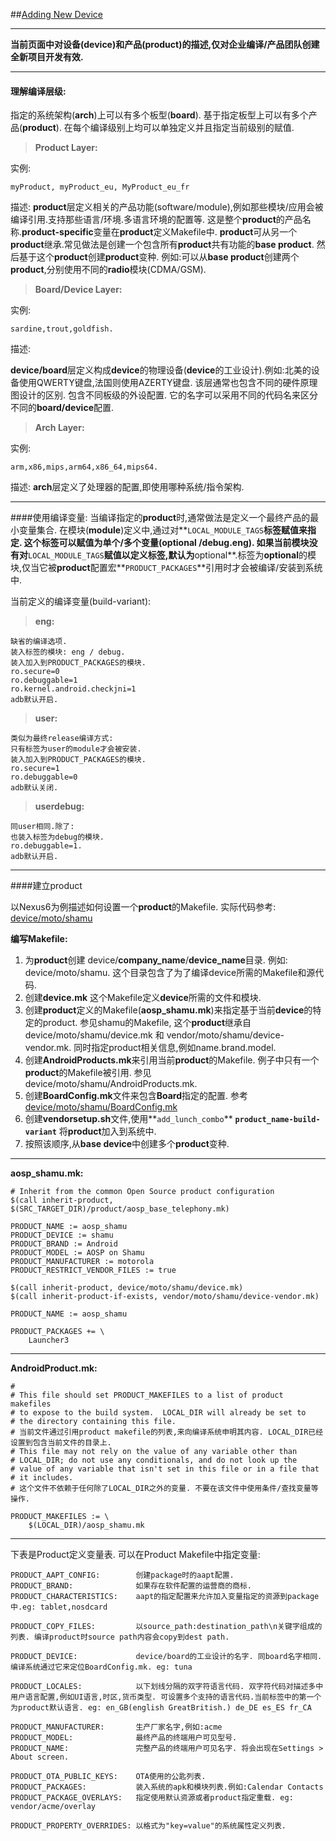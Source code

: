 ##[Adding New Device](http://source.android.com/source/add-device.html) 

--------
**当前页面中对设备(device)和产品(product)的描述,仅对企业编译/产品团队创建全新项目开发有效.**

----------
#### 理解编译层级:
指定的系统架构(**arch**)上可以有多个板型(**board**). 基于指定板型上可以有多个产品(**product**).
在每个编译级别上均可以单独定义并且指定当前级别的赋值.

> **Product Layer:**

实例:

    myProduct, myProduct_eu, MyProduct_eu_fr

描述:
**product**层定义相关的产品功能(software/module),例如那些模块/应用会被编译引用.支持那些语言/环境.多语言环境的配置等. 这是整个**product**的产品名称.**product-specific**变量在**product**定义Makefile中.  **product**可从另一个**product**继承.常见做法是创建一个包含所有**product**共有功能的**base product**. 然后基于这个**product**创建**product**变种. 例如:可以从**base product**创建两个**product**,分别使用不同的**radio**模块(CDMA/GSM).

> **Board/Device Layer:**

实例:

    sardine,trout,goldfish.
描述:

**device/board**层定义构成**device**的物理设备(**device**的工业设计).例如:北美的设备使用QWERTY键盘,法国则使用AZERTY键盘. 该层通常也包含不同的硬件原理图设计的区别. 包含不同板级的外设配置. 它的名字可以采用不同的代码名来区分不同的**board/device**配置.

> **Arch Layer:**

实例:

    arm,x86,mips,arm64,x86_64,mips64.
描述:
**arch**层定义了处理器的配置,即使用哪种系统/指令架构.


----------
####使用编译变量:
当编译指定的**product**时,通常做法是定义一个最终产品的最小变量集合.
在模块(**module**)定义中,通过对**`LOCAL_MODULE_TAGS`**标签赋值来指定. 这个标签可以赋值为单个/多个变量(**optional** /**debug**.**eng**).
如果当前模块没有对**`LOCAL_MODULE_TAGS`**赋值以定义标签,默认为**optional**.标签为**optional**的模块,仅当它被**product**配置宏**`PRODUCT_PACKAGES`**引用时才会被编译/安装到系统中.

当前定义的编译变量(build-variant):

> **eng:**

    缺省的编译选项.
	装入标签的模块: eng / debug.
	装入加入到PRODUCT_PACKAGES的模块.
	ro.secure=0
	ro.debuggable=1
	ro.kernel.android.checkjni=1
	adb默认开启.

> **user:**

    类似为最终release编译方式:
	只有标签为user的module才会被安装.
	装入加入到PRODUCT_PACKAGES的模块.
	ro.secure=1
	ro.debuggable=0
	adb默认关闭.

> **userdebug:**

	同user相同.除了:
	也装入标签为debug的模块.
	ro.debuggable=1.
	adb默认开启.


----------
####建立product

以Nexus6为例描述如何设置一个**product**的Makefile.
实际代码参考: [device/moto/shamu](https://android.googlesource.com/device/moto/shamu/+/android-5.1.1_r13)

**编写Makefile:**

1. 为**product**创建 device/**company_name**/**device_name**目录. 例如: device/moto/shamu. 这个目录包含了为了编译device所需的Makefile和源代码.
2. 创建**device.mk** 这个Makefile定义**device**所需的文件和模块.
3. 创建**product**定义的Makefile(**aosp_shamu.mk**)来指定基于当前**device**的特定的product. 
    参见shamu的Makefile, 这个**product**继承自 device/moto/shamu/device.mk 和 vendor/moto/shamu/device-vendor.mk. 同时指定product相关信息,例如name.brand.model.
4. 创建**AndroidProducts.mk**来引用当前**product**的Makefile. 例子中只有一个**product**的Makefile被引用. 参见 device/moto/shamu/AndroidProducts.mk.
5. 创建**BoardConfig.mk**文件来包含**Board**指定的配置. 参考 [device/moto/shamu/BoardConfig.mk](https://android.googlesource.com/device/moto/shamu/+/android-5.1.1_r13/BoardConfig.mk)
6. 创建**vendorsetup.sh**文件,使用**`add_lunch_combo`** **`product_name-build-variant`** 将**product**加入到系统中.
7. 按照该顺序,从**base device**中创建多个**product**变种.

----------
**aosp_shamu.mk:**

    # Inherit from the common Open Source product configuration
	$(call inherit-product, $(SRC_TARGET_DIR)/product/aosp_base_telephony.mk)
	
	PRODUCT_NAME := aosp_shamu
	PRODUCT_DEVICE := shamu
	PRODUCT_BRAND := Android
	PRODUCT_MODEL := AOSP on Shamu
	PRODUCT_MANUFACTURER := motorola
	PRODUCT_RESTRICT_VENDOR_FILES := true
	
	$(call inherit-product, device/moto/shamu/device.mk)
	$(call inherit-product-if-exists, vendor/moto/shamu/device-vendor.mk)
	
	PRODUCT_NAME := aosp_shamu
	
	PRODUCT_PACKAGES += \
	    Launcher3

----------
**AndroidProduct.mk:**

	#
	# This file should set PRODUCT_MAKEFILES to a list of product makefiles
	# to expose to the build system.  LOCAL_DIR will already be set to
	# the directory containing this file.
	# 当前文件通过引用product makefile的列表,来向编译系统申明其内容. LOCAL_DIR已经设置到包含当前文件的目录上.
	# This file may not rely on the value of any variable other than
	# LOCAL_DIR; do not use any conditionals, and do not look up the
	# value of any variable that isn't set in this file or in a file that
	# it includes.
	# 这个文件不依赖于任何除了LOCAL_DIR之外的变量. 不要在该文件中使用条件/查找变量等操作.
	
	PRODUCT_MAKEFILES := \
	    $(LOCAL_DIR)/aosp_shamu.mk


----------

下表是Product定义变量表. 可以在Product Makefile中指定变量:

    PRODUCT_AAPT_CONFIG:		创建package时的aapt配置.
	PRODUCT_BRAND:				如果存在软件配置的运营商的商标.
	PRODUCT_CHARACTERISTICS:	aapt的指定配置来允许加入变量指定的资源到package中.eg: tablet,nosdcard
	
	PRODUCT_COPY_FILES:			以source_path:destination_path\n关键字组成的列表. 编译product时source path内容会copy到dest path.
	
	PRODUCT_DEVICE:				device/board的工业设计的名字. 同board名字相同. 编译系统通过它来定位BoardConfig.mk. eg: tuna
	
	PRODUCT_LOCALES:			以下划线分隔的双字符语言代码. 双字符代码对描述多中用户语言配置,例如UI语言,时区,货币类型. 可设置多个支持的语言代码.当前标签中的第一个为product默认语言. eg: en_GB(english GreatBritish.) de_DE es_ES fr_CA
	
	PRODUCT_MANUFACTURER:		生产厂家名字,例如:acme
	PRODUCT_MODEL:				最终产品的终端用户可见型号.
	PRODUCT_NAME:				完整产品的终端用户可见名字. 将会出现在Settings > About screen.	
	
	PRODUCT_OTA_PUBLIC_KEYS:	OTA使用的公匙列表.
	PRODUCT_PACKAGES:			装入系统的apk和模块列表.例如:Calendar Contacts
	PRODUCT_PACKAGE_OVERLAYS:	指定使用默认资源或者product指定重载. eg: vendor/acme/overlay
	
	PRODUCT_PROPERTY_OVERRIDES: 以格式为"key=value"的系统属性定义列表.